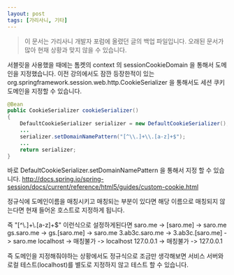 ```yaml
---
layout: post
tags: [가리사니, 기타]
---
```


> 이 문서는 가리사니 개발자 포럼에 올렸던 글의 백업 파일입니다.
오래된 문서가 많아 현재 상황과 맞지 않을 수 있습니다.


서블릿을 사용했을 때에는 톰켓의 context 의 sessionCookieDomain 을 통해서 도메인을 지정했습니다.
이전 강의에서도 잠깐 등장한적이 있는 org.springframework.session.web.http.CookieSerializer 을 통해서도 세션 쿠키 도메인을 지정할 수 있습니다.

``` java
@Bean
public CookieSerializer cookieSerializer()
{
	DefaultCookieSerializer serializer = new DefaultCookieSerializer();
	...
	serializer.setDomainNamePattern("[^\\.]+\\.[a-z]+$");
	...
	return serializer;
}
```
바로 DefaultCookieSerializer.setDomainNamePattern 을 통해서 지정 할 수 있습니다.
http://docs.spring.io/spring-session/docs/current/reference/html5/guides/custom-cookie.html

정규식에 도메인이름을 매칭시키고 매칭되는 부분이 있다면 해당 이름으로 매칭되지 않는다면 현재 들어온 호스트로 지정하게 됩니다.

즉 "[^\\.]+\\.[a-z]+$" 이런식으로 설정하게된다면
saro.me -> [saro.me] -> saro.me
gs.saro.me -> gs.[saro.me] -> saro.me
3.ab3c.saro.me -> 3.ab3c.[saro.me] -> saro.me
localhost -> 매칭불가 -> localhost
127.0.0.1 -> 매칭불가 -> 127.0.0.1

즉 도메인을 지정해줘야하는 상황에서도 정규식으로 조금만 생각해보면 서비스 서버와 로컬 테스트(localhost)를 별도로 지정하지 않고 테스트 할 수 있습니다.